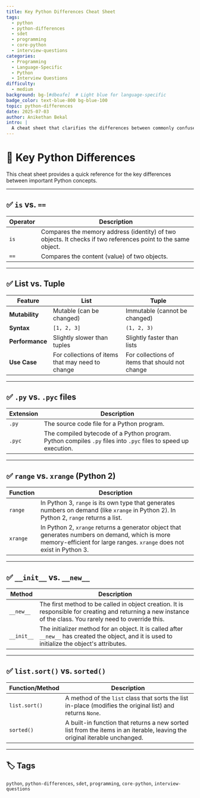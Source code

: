 ```yaml
---
title: Key Python Differences Cheat Sheet
tags:
  - python
  - python-differences
  - sdet
  - programming
  - core-python
  - interview-questions
categories:
  - Programming
  - Language-Specific
  - Python
  - Interview Questions
difficulty:
  - medium
background: bg-[#dbeafe]  # Light blue for language-specific
badge_color: text-blue-800 bg-blue-100
topic: python-differences
date: 2025-07-03
author: Anikethan Bekal
intro: |
  A cheat sheet that clarifies the differences between commonly confused concepts in Python. This is a frequent source of questions in technical interviews for SDETs.
---
```


# 📘 Key Python Differences

This cheat sheet provides a quick reference for the key differences between important Python concepts.

---

## ✅ `is` vs. `==`

| Operator | Description |
|---|---|
| `is` | Compares the memory address (identity) of two objects. It checks if two references point to the same object. |
| `==` | Compares the content (value) of two objects. |

---

## ✅ List vs. Tuple

| Feature | List | Tuple |
|---|---|---|
| **Mutability** | Mutable (can be changed) | Immutable (cannot be changed) |
| **Syntax** | `[1, 2, 3]` | `(1, 2, 3)` |
| **Performance** | Slightly slower than tuples | Slightly faster than lists |
| **Use Case** | For collections of items that may need to change | For collections of items that should not change |

---

## ✅ `.py` vs. `.pyc` files

| Extension | Description |
|---|---|
| `.py` | The source code file for a Python program. |
| `.pyc` | The compiled bytecode of a Python program. Python compiles `.py` files into `.pyc` files to speed up execution. |

---

## ✅ `range` vs. `xrange` (Python 2)

| Function | Description |
|---|---|
| `range` | In Python 3, `range` is its own type that generates numbers on demand (like `xrange` in Python 2). In Python 2, `range` returns a list. |
| `xrange` | In Python 2, `xrange` returns a generator object that generates numbers on demand, which is more memory-efficient for large ranges. `xrange` does not exist in Python 3. |

---

## ✅ `__init__` vs. `__new__`

| Method | Description |
|---|---|
| `__new__` | The first method to be called in object creation. It is responsible for creating and returning a new instance of the class. You rarely need to override this. |
| `__init__` | The initializer method for an object. It is called after `__new__` has created the object, and it is used to initialize the object's attributes. |

---

## ✅ `list.sort()` vs. `sorted()`

| Function/Method | Description |
|---|---|
| `list.sort()` | A method of the `list` class that sorts the list in-place (modifies the original list) and returns `None`. |
| `sorted()` | A built-in function that returns a new sorted list from the items in an iterable, leaving the original iterable unchanged. |

---

## 🏷 Tags

`python`, `python-differences`, `sdet`, `programming`, `core-python`, `interview-questions`
